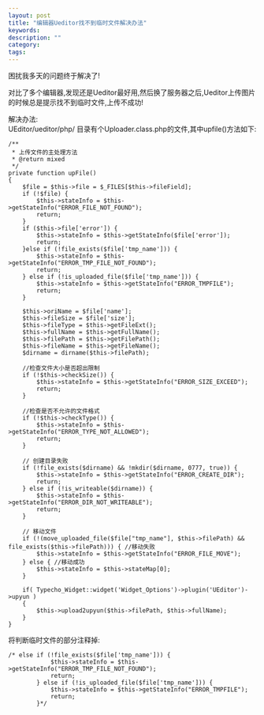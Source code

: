 ```yaml
---
layout: post
title: "编辑器Ueditor找不到临时文件解决办法"
keywords: 
description: ""
category: 
tags: 
---
```


<!--markdown-->困扰我多天的问题终于解决了!  
对比了多个编辑器,发现还是Ueditor最好用,然后换了服务器之后,Ueditor上传图片的时候总是提示找不到临时文件,上传不成功!  
  
解决办法:  
UEditor/ueditor/php/ 目录有个Uploader.class.php的文件,其中upfile()方法如下:  
  
    /**  
     * 上传文件的主处理方法  
     * @return mixed  
     */  
    private function upFile()  
    {  
        $file = $this->file = $_FILES[$this->fileField];  
        if (!$file) {  
            $this->stateInfo = $this->getStateInfo("ERROR_FILE_NOT_FOUND");  
            return;  
        }  
        if ($this->file['error']) {  
            $this->stateInfo = $this->getStateInfo($file['error']);  
            return;  
        }else if (!file_exists($file['tmp_name'])) {  
            $this->stateInfo = $this->getStateInfo("ERROR_TMP_FILE_NOT_FOUND");  
            return;  
        } else if (!is_uploaded_file($file['tmp_name'])) {  
            $this->stateInfo = $this->getStateInfo("ERROR_TMPFILE");  
            return;  
        }  
     
        $this->oriName = $file['name'];  
        $this->fileSize = $file['size'];  
        $this->fileType = $this->getFileExt();  
        $this->fullName = $this->getFullName();  
        $this->filePath = $this->getFilePath();  
        $this->fileName = $this->getFileName();  
        $dirname = dirname($this->filePath);  
     
        //检查文件大小是否超出限制  
        if (!$this->checkSize()) {  
            $this->stateInfo = $this->getStateInfo("ERROR_SIZE_EXCEED");  
            return;  
        }  
     
        //检查是否不允许的文件格式  
        if (!$this->checkType()) {  
            $this->stateInfo = $this->getStateInfo("ERROR_TYPE_NOT_ALLOWED");  
            return;  
        }  
     
        // 创建目录失败  
        if (!file_exists($dirname) && !mkdir($dirname, 0777, true)) {  
            $this->stateInfo = $this->getStateInfo("ERROR_CREATE_DIR");  
            return;  
        } else if (!is_writeable($dirname)) {  
            $this->stateInfo = $this->getStateInfo("ERROR_DIR_NOT_WRITEABLE");  
            return;  
        }  
     
        // 移动文件  
        if (!(move_uploaded_file($file["tmp_name"], $this->filePath) && file_exists($this->filePath))) { //移动失败  
            $this->stateInfo = $this->getStateInfo("ERROR_FILE_MOVE");  
        } else { //移动成功  
            $this->stateInfo = $this->stateMap[0];  
        }  
     
        if( Typecho_Widget::widget('Widget_Options')->plugin('UEditor')->upyun )  
        {  
            $this->upload2upyun($this->filePath, $this->fullName);  
        }  
    }  
将判断临时文件的部分注释掉:  
  
    /* else if (!file_exists($file['tmp_name'])) {  
                $this->stateInfo = $this->getStateInfo("ERROR_TMP_FILE_NOT_FOUND");  
                return;  
            } else if (!is_uploaded_file($file['tmp_name'])) {  
                $this->stateInfo = $this->getStateInfo("ERROR_TMPFILE");  
                return;  
            }*/  
